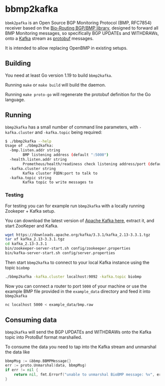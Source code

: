 # bbmp2kafka

`bbmk2pafka` is an Open Source BGP Monitoring Protocol (BMP, RFC7854) receiver based on the [Bio-Routing BGP/BMP library](https://github.com/bio-routing/bio-rd),
designed to forward all BMP Monitoring messages, so specifically BGP UPDATEs and WITHDRAWs, onto a [Kafka](https://kafka.apache.org/) stream as [protobuf](https://developers.google.com/protocol-buffers) messages.

It is intended to allow replacing OpenBMP in existing setups.

## Building

You need at least Go version 1.19 to build `bbmp2kafka`.

Running `make` or `make build` will build the daemon.

Running `make proto-go` will regenerate the protobuf definition for the Go language.

## Running

`bbmp2kafka` has a small number of command line parameters, with `-kafka.cluster` and `-kafka.topic` being required:

```bash
$ ./bbmp2kafka --help
Usage of ./bbmp2kafka:
  -bmp.listen.addr string
    	BMP listening address (default ":5000")
  -health.listen.addr string
    	Prometheus/health/readiness check listening address/port (default ":8080")
  -kafka.cluster string
    	Kafka cluster FQDN:port to talk to
  -kafka.topic string
    	Kafka topic to write messages to
```

### Testing

For testing you can for example run `bbmp2kafka` with a locally running Zookeper + Kafka setup.

You can download the latest version of [Apache Kafka here](https://kafka.apache.org/downloads), extract it, and start ZooKeper and Kafka.

```bash
wget https://downloads.apache.org/kafka/3.3.1/kafka_2.13-3.3.1.tgz
tar xf kafka_2.13-3.3.1.tgz
cd kafka_2.13-3.3.1
bin/zookeeper-server-start.sh config/zookeeper.properties
bin/kafka-server-start.sh config/server.properties
```

Then start `bbmp2kafka` to connect to your local Kafka instance using the topic `biobmp`

```bash
./bbmp2kafka -kafka.cluster localhost:9092 -kafka.topic biobmp
```

Now you can connect a router to port `5000` of your machine or use the example BMP file provided in the `example_data` directory and feed it into `bbmp2kafka`

```bash
nc localhost 5000 < example_data/bmp.raw 
```

## Consuming data

`bbmp2kafka` will send the BGP UPDATEs and WITHDRAWs onto the Kafka topic into ProtoBuf format marshalled.

To consume the data you need to tap into the Kafka stream and unmarshal the data like

```go
bbmpMsg := &bbmp.BBMPMessage{}
err := proto.Unmarshal(data, bbmpMsg)
if err != nil {
    return nil, fmt.Errorf("unable to unmarshal BioBMP message: %v", err)
}
```
